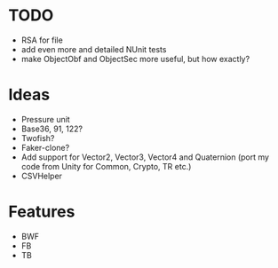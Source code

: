 # TODO
* RSA for file
* add even more and detailed NUnit tests
* make ObjectObf and ObjectSec more useful, but how exactly?

# Ideas
* Pressure unit
* Base36, 91, 122?
* Twofish?
* Faker-clone?
* Add support for Vector2, Vector3, Vector4 and Quaternion (port my code from Unity for Common, Crypto, TR etc.)
* CSVHelper

# Features
* BWF
* FB
* TB